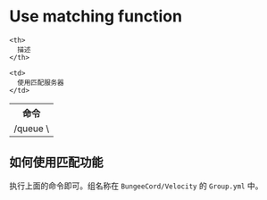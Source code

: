 # Use matching function

<table spaces-before="0">
  <tr>
    <th>
      命令
    </th>
    
    <th>
      描述
    </th>
  </tr>
  
  <tr>
    <td>
      /queue \<Group Name>
    </td>
    
    <td>
      使用匹配服务器
    </td>
  </tr>
</table>

## 如何使用匹配功能

执行上面的命令即可。组名称在 `BungeeCord/Velocity` 的 `Group.yml` 中。

##
